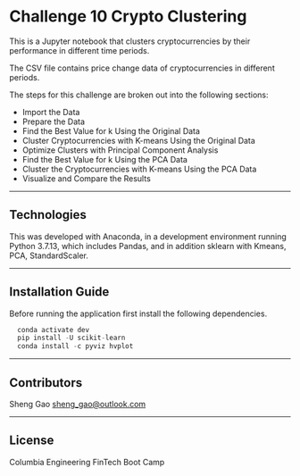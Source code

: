 # Challenge 10 Crypto Clustering

This is a Jupyter notebook that clusters cryptocurrencies by their performance in different time periods. 


The CSV file contains price change data of cryptocurrencies in different periods.

The steps for this challenge are broken out into the following sections:

* Import the Data
* Prepare the Data
* Find the Best Value for k Using the Original Data
* Cluster Cryptocurrencies with K-means Using the Original Data
* Optimize Clusters with Principal Component Analysis
* Find the Best Value for k Using the PCA Data
* Cluster the Cryptocurrencies with K-means Using the PCA Data
* Visualize and Compare the Results

---

## Technologies

This was developed with Anaconda, in a development environment running Python 3.7.13, which includes Pandas, and in addition sklearn with Kmeans, PCA, StandardScaler.

---

## Installation Guide

Before running the application first install the following dependencies.

```python
  conda activate dev
  pip install -U scikit-learn
  conda install -c pyviz hvplot
```


---

## Contributors

Sheng Gao
sheng_gao@outlook.com

---

## License

Columbia Engineering FinTech Boot Camp
